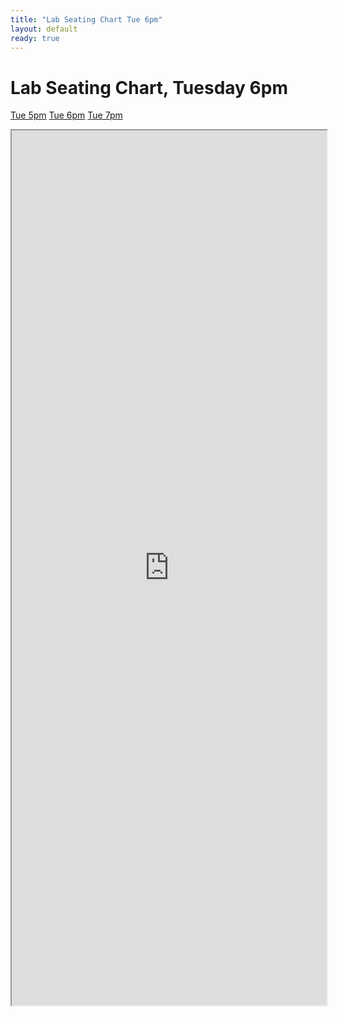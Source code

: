 ```yaml
---
title: "Lab Seating Chart Tue 6pm"
layout: default
ready: true
---
```


# Lab Seating Chart, Tuesday 6pm

<style>
iframe { width: 100%; height: 1400px; overflow: scroll; }  
</style>


[Tue 5pm](https://ucsb-cs56.github.io/w20/info/lab_seating_chart_tue_5pm/) [Tue 6pm](https://ucsb-cs56.github.io/w20/info/lab_seating_chart_tue_6pm/) [Tue 7pm](https://ucsb-cs56.github.io/w20/info/lab_seating_chart_tue_7pm/) 

<iframe src="https://docs.google.com/spreadsheets/d/e/2PACX-1vQrYLqI_ltXw9LYRLyncct_2htzFnrudWy3tFDLaUMRqOh0xEKjszJK4SlIzHqal26piBGJFYclndLV/pubhtml?gid=1905334576&amp;single=true&amp;widget=true&amp;headers=false"></iframe>
